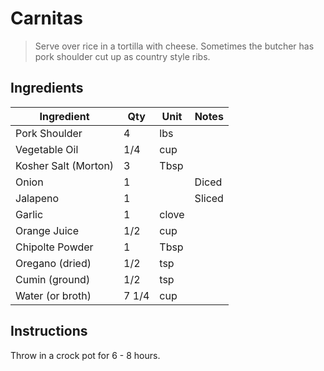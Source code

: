 # Carnitas

> Serve over rice in a tortilla with cheese. Sometimes the butcher has pork shoulder cut up as country style ribs.

## Ingredients

| Ingredient          | Qty    | Unit | Notes                                                                                 |
|---------------------|--------|------|---------------------------------------------------------------------------------------|
| Pork Shoulder       | 4      | lbs  |                                                                                       |
| Vegetable Oil       | 1/4    | cup  |                                                                                       |
| Kosher Salt (Morton)| 3      | Tbsp |                                                                                       |
| Onion               | 1      |      | Diced                                                                                 |
| Jalapeno            | 1      |      | Sliced                                                                                |
| Garlic              | 1      | clove|                                                                                       |
| Orange Juice        | 1/2    | cup  |                                                                                       |
| Chipolte Powder     | 1      | Tbsp |                                                                                       |
| Oregano (dried)     | 1/2    | tsp  |                                                                                       |
| Cumin (ground)      | 1/2    | tsp  |                                                                                       |
| Water (or broth)    | 7 1/4  | cup  |                                                                                       |

## Instructions

Throw in a crock pot for 6 - 8 hours.
